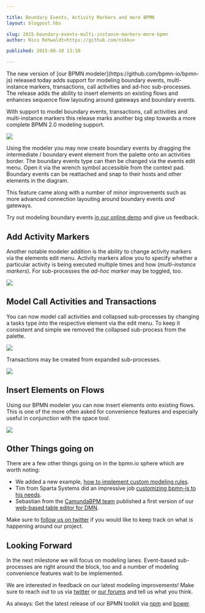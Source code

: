 ```yaml
---

title: Boundary Events, Activity Markers and more BPMN
layout: blogpost.hbs

slug: 2015-boundary-events-multi-instance-markers-more-bpmn
author: Nico Rehwaldt<https://github.com/nikku>

published: 2015-08-10 13:10

---
```



<p class="introduction">
  The new version of [our BPMN modeler](https://github.com/bpmn-io/bpmn-js) released today adds support for modeling boundary events, multi-instance markers, transactions, call activities and ad-hoc sub-processes. The release adds the ability to insert elements on existing flows and enhances sequence flow layouting around gateways and boundary events.
</p>

<!-- continue -->

With support to model boundary events, transactions, call activities and multi-instance markers this release marks another big step towards a more complete BPMN 2.0 modeling support.

<div class="figure">
  <a href="http://demo.bpmn.io/new">
    <img src="{{ assets }}/attachments/blog/2015/010-boundary-events.gif">
  </a>
</div>

Using the modeler you may now create boundary events by dragging the intermediate / boundary event element from the palette onto an activities border. The boundary events type can then be changed via the events edit menu. Open it via the wrench symbol accessible from the context pad. Boundary events can be reattached and snap to their hosts and other elements in the diagram.

This feature came along with a number of minor improvements such as more advanced connection layouting around boundary events _and_ gateways.

Try out modeling boundary events [in our online demo](http://demo.bpmn.io) and give us feedback.


## Add Activity Markers

Another notable modeler addition is the ability to change activity markers via the elements edit menu. Activity markers allow you to specify whether a particular activity is being executed multiple times and how (_multi-instance markers_). For sub-processes the _ad-hoc marker_ may be toggled, too.

<div class="figure">
  <img src="{{ assets }}/attachments/blog/2015/010-activity-markers.gif">
</div>


## Model Call Activities and Transactions

You can now model call activities and collapsed sub-processes by changing a tasks type into the respective element via the edit menu. To keep it consistent and simple we removed the collapsed sub-process from the palette.

<div class="figure">
  <img src="{{ assets }}/attachments/blog/2015/010-morph-call-activity.gif">
</div>

Transactions may be created from expanded sub-processes.

<div class="figure">
  <img src="{{ assets }}/attachments/blog/2015/010-morph-transaction.gif">
</div>


## Insert Elements on Flows

Using our BPMN modeler you can now insert elements onto existing flows. This is one of the more often asked for convenience features and especially useful in conjunction with the space tool.

<div class="figure">
  <img src="{{ assets }}/attachments/blog/2015/010-create-on-flow.gif">
</div>


## Other Things going on

There are a few other things going on in the bpmn.io sphere which are worth noting:

* We added a new example, [how to implement custom modeling rules](https://github.com/bpmn-io/bpmn-js-examples/tree/master/custom-modeling-rules).
* Tim from Sparta Systems did an impressive job [customizing bpmn-js to his needs](http://localhost:9012/blog/posts/2015-locking-down-bpmn-js.html).
* Sebastian from the [CamundaBPM team](http://camunda.org/) published a first version of our [web-based table editor for DMN](http://blog.camunda.org/2015/08/first-version-of-dmnio-released.html).

Make sure to [follow us on twitter](https://twitter.com/bpmn_io) if you would like to keep track on what is happening around our project.


## Looking Forward

In the next milestone we will focus on modeling lanes. Event-based sub-processes are right around the block, too and a number of modeling convenience features wait to be implemented.

We are interested in feedback on our latest modeling improvements! Make sure to reach out to us via [twitter](https://twitter.com/bpmn_io) or [our forums](https://forum.bpmn.io) and tell us what you think.


As always: Get the latest release of our BPMN toolkit via [npm](https://www.npmjs.com/package/bpmn-js) and [bower](https://github.com/bpmn-io/bower-bpmn-js).